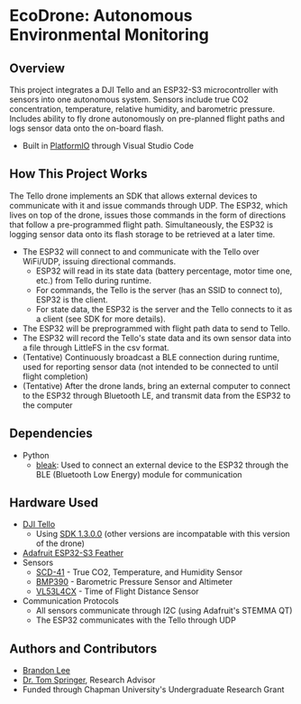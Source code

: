 # EcoDrone: Autonomous Environmental Monitoring

## Overview
This project integrates a DJI Tello and an ESP32-S3 microcontroller with sensors into one autonomous system. Sensors include true CO2 concentration, temperature, relative humidity, and barometric pressure. Includes ability to fly drone autonomously on pre-planned flight paths and logs sensor data onto the on-board flash.

* Built in [PlatformIO](https://platformio.org/) through Visual Studio Code

## How This Project Works
The Tello drone implements an SDK that allows external devices to communicate with it and issue commands through UDP. The ESP32, which lives on top of the drone, issues those commands in the form of directions that follow a pre-programmed flight path. Simultaneously, the ESP32 is logging sensor data onto its flash storage to be retrieved at a later time. 

* The ESP32 will connect to and communicate with the Tello over WiFi/UDP, issuing directional commands.
    * ESP32 will read in its state data (battery percentage, motor time one, etc.) from Tello during runtime.
    * For commands, the Tello is the server (has an SSID to connect to), ESP32 is the client.
    * For state data, the ESP32 is the server and the Tello connects to it as a client (see SDK for more details).
* The ESP32 will be preprogrammed with flight path data to send to Tello.
* The ESP32 will record the Tello's state data and its own sensor data into a file through LittleFS in the csv format. 
* (Tentative) Continuously broadcast a BLE connection during runtime, used for reporting sensor data (not intended to be connected to until flight completion)
* (Tentative) After the drone lands, bring an external computer to connect to the ESP32 through Bluetooth LE, and transmit data from the ESP32 to the computer

## Dependencies
* Python
    * [bleak](https://github.com/hbldh/bleak): Used to connect an external device to the ESP32 through the BLE (Bluetooth Low Energy) module for communication

## Hardware Used

* [DJI Tello](https://www.ryzerobotics.com/tello)
    * Using [SDK 1.3.0.0](https://dl-cdn.ryzerobotics.com/downloads/tello/20180910/Tello%20SDK%20Documentation%20EN_1.3.pdf) (other versions are incompatable with this version of the drone)
* [Adafruit ESP32-S3 Feather](https://www.adafruit.com/product/5323)
* Sensors
    * [SCD-41](https://www.adafruit.com/product/5190) - True CO2, Temperature, and Humidity Sensor
    * [BMP390](https://www.adafruit.com/product/4816) - Barometric Pressure Sensor and Altimeter
    * [VL53L4CX](https://www.adafruit.com/product/5425) - Time of Flight Distance Sensor
* Communication Protocols
    * All sensors communicate through I2C (using Adafruit's STEMMA QT)
    * The ESP32 communicates with the Tello through UDP

## Authors and Contributors
* [Brandon Lee](https://brandon-kf-lee.github.io/)
* [Dr. Tom Springer](https://www.chapman.edu/our-faculty/tom-springer), Research Advisor
* Funded through Chapman University's Undergraduate Research Grant